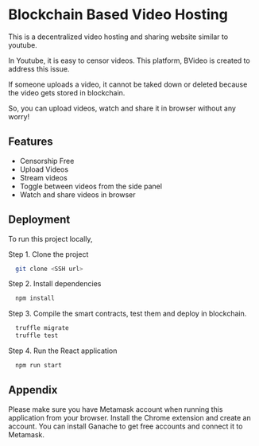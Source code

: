 
# Blockchain Based Video Hosting

This is a decentralized video hosting and sharing website similar to youtube.

In Youtube, it is easy to censor videos. This platform, BVideo is created to address this issue.

If someone uploads a video, it cannot be taked down or deleted because the video gets stored in blockchain.

So, you can upload videos, watch and share it in browser without any worry!



## Features

- Censorship Free
- Upload Videos
- Stream videos
- Toggle between videos from the side panel
- Watch and share videos in browser



## Deployment

To run this project locally,

Step 1. Clone the project

```bash
  git clone <SSH url>
```
Step 2. Install dependencies
```bash
  npm install
```
Step 3. Compile the smart contracts, test them and deploy in blockchain.
```bash
  truffle migrate
  truffle test
```
Step 4. Run the React application
```bash
  npm run start
```


## Appendix

Please make sure you have Metamask account when running this application from your browser.
Install the Chrome extension and create an account. 
You can install Ganache to get free accounts and connect it to Metamask.

